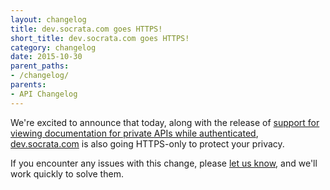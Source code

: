 ```yaml
---
layout: changelog
title: dev.socrata.com goes HTTPS!
short_title: dev.socrata.com goes HTTPS!
category: changelog
date: 2015-10-30
parent_paths: 
- /changelog/
parents: 
- API Changelog
---
```


We're excited to announce that today, along with the release of [support for viewing documentation for private APIs while authenticated](/changelog/2015/10/27/private-api-docs.html), [dev.socrata.com](/) is also going HTTPS-only to protect your privacy.

If you encounter any issues with this change, please [let us know](/support.html), and we'll work quickly to solve them.
